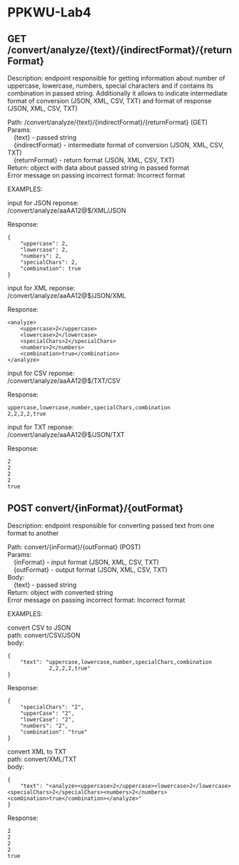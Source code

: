 # PPKWU-Lab4   

## GET /convert/analyze/{text}/{indirectFormat}/{returnFormat}  
Description: endpoint responsible for getting information about number of uppercase, lowercase, numbers, special characters and if contains its combination in passed string. Additionally it allows to indicate intermediate format of conversion (JSON, XML, CSV, TXT) and format of response (JSON, XML, CSV, TXT)

Path: /convert/analyze/{text}/{indirectFormat}/{returnFormat} (GET)  
Params:  
 {text} - passed string  
 {indirectFormat} - intermediate format of conversion (JSON, XML, CSV, TXT)  
 {returnFormat} - return format (JSON, XML, CSV, TXT)  
Return: object with data about passed string in passed format   
Error message on passing incorrect format: Incorrect format

EXAMPLES:

input for JSON reponse:  
/convert/analyze/aaAA12@$/XML/JSON  

Response:  
```
{
    "uppercase": 2,
    "lowercase": 2,
    "numbers": 2,
    "specialChars": 2,
    "combination": true
}  
```

input for XML reponse:  
/convert/analyze/aaAA12@$/JSON/XML  

Response:  
```
<analyze>
    <uppercase>2</uppercase>
    <lowercase>2</lowercase>
    <specialChars>2</specialChars>
    <numbers>2</numbers>
    <combination>true</combination>
</analyze>
```

input for CSV reponse:  
/convert/analyze/aaAA12@$/TXT/CSV  

Response:  
```
uppercase,lowercase,number,specialChars,combination
2,2,2,2,true
```

input for TXT reponse:  
/convert/analyze/aaAA12@$/JSON/TXT

Response:  
```
2  
2  
2  
2  
true  
```

## POST convert/{inFormat}/{outFormat}  
Description: endpoint responsible for converting passed text from one format to another

Path: convert/{inFormat}/{outFormat} (POST)  
Params:  
 {inFormat} - input format (JSON, XML, CSV, TXT)  
 {outFormat} - output format (JSON, XML, CSV, TXT)  
Body:   
 {text} - passed string  
Return: object with converted string  
Error message on passing incorrect format: Incorrect format  

EXAMPLES:  

convert CSV to JSON  
path: convert/CSV/JSON  
body:  
```
{
    "text": "uppercase,lowercase,number,specialChars,combination
             2,2,2,2,true"
}
```  

Response:  
```
{
    "specialChars": "2",
    "upperCase": "2",
    "lowerCase": "2",
    "numbers": "2",
    "combination": "true"
}
```

convert XML to TXT  
path: convert/XML/TXT  
body:   
```
{
    "text": "<analyze><uppercase>2</uppercase><lowercase>2</lowercase><specialChars>2</specialChars><numbers>2</numbers><combination>true</combination></analyze>"
}
```

Response:  
```
2
2
2
2
true
```
